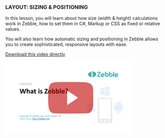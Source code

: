 ﻿
### LAYOUT: SIZING & POSITIONING

In this lesson, you will learn about how size (width & height) calculations work in Zebble, how to set them in C#, Markup or CSS as fixed or relative values.

You will also learn how automatic sizing and positioning in Zebble allows you to create sophisticated, responsive layouts with ease.

[Download this video directly](https://drive.google.com/file/d/0B3EED8dgociyaUFJYlZEUTg3YzQ/view?usp=sharing)

[![LAYOUT: SIZING & POSITIONING](https://github.com/Geeksltd/Zebble.Docs/blob/master/assets/tutorials/1.png?raw=true)](https://youtu.be/LZ-g-uHRYLQ)

